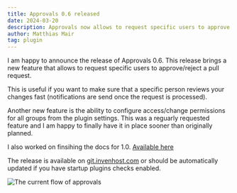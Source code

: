 ```yaml
---
title: Approvals 0.6 released
date: 2024-03-20
description: Approvals now allows to request specific users to approve and other improvements
author: Matthias Mair
tag: plugin
---
```


I am happy to announce the release of Approvals 0.6. This release brings a new feature that allows to request specific users to approve/reject a pull request.

This is useful if you want to make sure that a specific person reviews your changes fast (notifications are send once the request is processed).

Another new feature is the ability to configure access/change permissions for all groups from the plugin settings. This was a reguarly requested feature and I am happy to finally have it in place sooner than originally planned.

I also worked on finsihing the docs for 1.0. [Available here](https://doc.invenhost.com/inventree_approval/main/home/)

The release is available on [git.invenhost.com](https://git.invenhost.com/invenhost-c1/-/packages/pypi/inventree-approval/0.6) or should be automatically updated if you have startup plugins checks enabled.

![The current flow of approvals](/images/plgapr_06_intro.gif)
